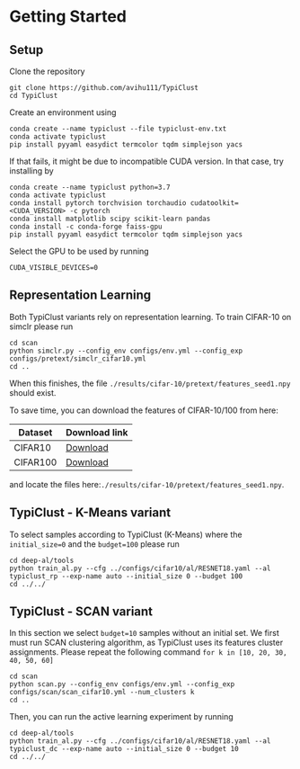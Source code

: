 # Getting Started

## Setup

Clone the repository
```
git clone https://github.com/avihu111/TypiClust
cd TypiClust
```

Create an environment using
```
conda create --name typiclust --file typiclust-env.txt
conda activate typiclust
pip install pyyaml easydict termcolor tqdm simplejson yacs
```

If that fails, it might be due to incompatible CUDA version.
In that case, try installing by
```
conda create --name typiclust python=3.7
conda activate typiclust
conda install pytorch torchvision torchaudio cudatoolkit=<CUDA_VERSION> -c pytorch
conda install matplotlib scipy scikit-learn pandas
conda install -c conda-forge faiss-gpu
pip install pyyaml easydict termcolor tqdm simplejson yacs
```
Select the GPU to be used by running
```
CUDA_VISIBLE_DEVICES=0
```

## Representation Learning
Both TypiClust variants rely on representation learning. 
To train CIFAR-10 on simclr please run
```
cd scan
python simclr.py --config_env configs/env.yml --config_exp configs/pretext/simclr_cifar10.yml
cd ..
```
When this finishes, the file `./results/cifar-10/pretext/features_seed1.npy` should exist.

To save time, you can download the features of CIFAR-10/100 from here:

| Dataset          | Download link |
|------------------|---------------| 
|CIFAR10           | [Download](https://drive.google.com/file/d/1Le1ZuZOpfxBfxL3nnNahZcCt-lLWLQSB/view?usp=sharing)  |
|CIFAR100          | [Download](https://drive.google.com/file/d/1o2nz_SKLdcaTCB9XVA44qCTVSUSmktUb/view?usp=sharing)  |


and locate the files here:`./results/cifar-10/pretext/features_seed1.npy`.

## TypiClust - K-Means variant
To select samples according to TypiClust (K-Means) where the `initial_size=0` and the `budget=100` please run 
```
cd deep-al/tools
python train_al.py --cfg ../configs/cifar10/al/RESNET18.yaml --al typiclust_rp --exp-name auto --initial_size 0 --budget 100
cd ../../
```


## TypiClust - SCAN variant
In this section we select `budget=10` samples without an initial set. 
We first must run SCAN clustering algorithm, as TypiClust uses its features cluster assignments.
Please repeat the following command  `for k in [10, 20, 30, 40, 50, 60]`

```
cd scan
python scan.py --config_env configs/env.yml --config_exp configs/scan/scan_cifar10.yml --num_clusters k
cd .. 
```

Then, you can run the active learning experiment by running
```
cd deep-al/tools
python train_al.py --cfg ../configs/cifar10/al/RESNET18.yaml --al typiclust_dc --exp-name auto --initial_size 0 --budget 10
cd ../../
```
